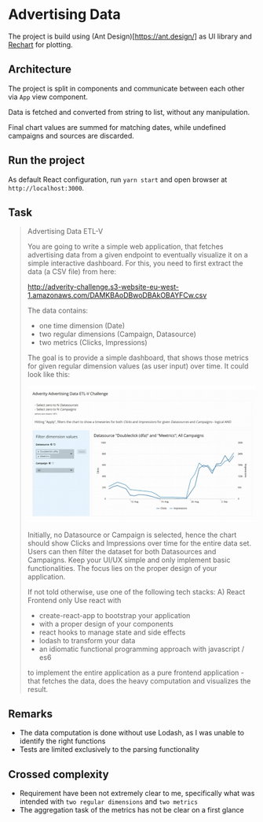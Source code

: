 # Advertising Data

The project is build using (Ant Design)[https://ant.design/] as UI library and [Rechart](https://recharts.org) for plotting.

## Architecture

The project is split in components and communicate between each other via `App` view component.

Data is fetched and converted from string to list, without any manipulation.

Final chart values are summed for matching dates, while undefined campaigns and sources are discarded.

## Run the project

As default React configuration, run `yarn start` and open browser at `http://localhost:3000`. 

## Task

> Advertising Data ETL-V
> 
> You are going to write a simple web application, that fetches advertising data from a given endpoint
> to eventually visualize it on a simple interactive dashboard.
> For this, you need to first extract the data (a CSV file) from here:
> 
> http://adverity-challenge.s3-website-eu-west-1.amazonaws.com/DAMKBAoDBwoDBAkOBAYFCw.csv
>
> The data contains:
> 
> - one time dimension (Date)
> - two regular dimensions (Campaign, Datasource)
> - two metrics (Clicks, Impressions)
>
> The goal is to provide a simple dashboard, that shows those metrics for given regular dimension
> values (as user input) over time. It could look like this:
> 
> ![](preview.png)
>
> Initially, no Datasource or Campaign is selected, hence the chart should show Clicks and
> Impressions over time for the entire data set. Users can then filter the dataset for both Datasources
> and Campaigns.
> Keep your UI/UX simple and only implement basic functionalities. The focus lies on the proper
> design of your application.
> 
> If not told otherwise, use one of the following tech stacks:
> A) React Frontend only
> Use react with
> - create-react-app to bootstrap your application
> - with a proper design of your components
> - react hooks to manage state and side effects
> - lodash to transform your data
> - an idiomatic functional programming approach with javascript / es6
>
> to implement the entire application as a pure frontend application - that fetches the data, does the
> heavy computation and visualizes the result.

## Remarks

- The data computation is done without use Lodash, as I was unable to identify the right functions
- Tests are limited exclusively to the parsing functionality

## Crossed complexity

- Requirement have been not extremely clear to me, specifically what was intended with `two regular dimensions` and `two metrics`
- The aggregation task of the metrics has not be clear on a first glance
